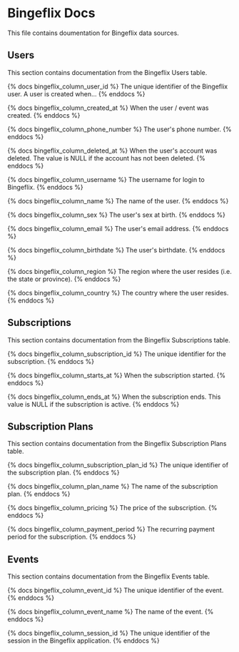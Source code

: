 # Bingeflix Docs
This file contains doumentation for Bingeflix data sources.

## Users
This section contains documentation from the Bingeflix Users table.

{% docs bingeflix_column_user_id %}
The unique identifier of the Bingeflix user. A user is created when...
{% enddocs %}

{% docs bingeflix_column_created_at %}
When the user / event was created.
{% enddocs %}

{% docs bingeflix_column_phone_number %}
The user's phone number.
{% enddocs %}

{% docs bingeflix_column_deleted_at %}
When the user's account was deleted. The value is NULL if the account has not been deleted.
{% enddocs %}

{% docs bingeflix_column_username %}
The username for login to Bingeflix.
{% enddocs %}

{% docs bingeflix_column_name %}
The name of the user.
{% enddocs %}

{% docs bingeflix_column_sex %}
The user's sex at birth.
{% enddocs %}

{% docs bingeflix_column_email %}
The user's email address.
{% enddocs %}

{% docs bingeflix_column_birthdate %}
The user's birthdate.
{% enddocs %}


{% docs bingeflix_column_region %}
The region where the user resides (i.e. the state or province).
{% enddocs %}


{% docs bingeflix_column_country %}
The country where  the user resides.
{% enddocs %}

## Subscriptions
This section contains documentation from the Bingeflix Subscriptions table.

{% docs bingeflix_column_subscription_id %}
The unique identifier for the subscription.
{% enddocs %}

{% docs bingeflix_column_starts_at %}
When the subscription started.
{% enddocs %}

{% docs bingeflix_column_ends_at %}
When the subscription ends. This value is NULL if the subscription is active.
{% enddocs %}


## Subscription Plans
This section contains documentation from the Bingeflix Subscription Plans table.

{% docs bingeflix_column_subscription_plan_id %}
The unique identifier of the subscription plan.
{% enddocs %}

{% docs bingeflix_column_plan_name %}
The name of the subscription plan.
{% enddocs %}

{% docs bingeflix_column_pricing %}
The price of the subscription.
{% enddocs %}


{% docs bingeflix_column_payment_period %}
The recurring payment period for the subscription.
{% enddocs %}

## Events
This section contains documentation from the Bingeflix Events table.

{% docs bingeflix_column_event_id %}
The unique identifier of the event.
{% enddocs %}

{% docs bingeflix_column_event_name %}
The name of the event.
{% enddocs %}

{% docs bingeflix_column_session_id %}
The unique identifier of the session in the Bingeflix application.
{% enddocs %}
